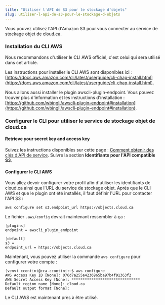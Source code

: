 ```yaml
---
title: "Utiliser l'API de S3 pour le stockage d'objets"
slug: utiliser-l-api-de-s3-pour-le-stockage-d-objets
---
```



Vous pouvez utilisez l'API d'Amazon S3 pour vous connecter au service de stockage objet de cloud.ca.

### Installation du CLI AWS

Nous recommandons d'utiliser le CLI AWS officiel, c'est celui qui sera utilisé dans cet article.

Les instructions pour installer le CLI AWS sont disponibles ici : [https://docs.aws.amazon.com/cli/latest/userguide/cli-chap-install.html](https://docs.aws.amazon.com/cli/latest/userguide/cli-chap-install.html).

Nous allons aussi installer le plugin awscli-plugin-endpoint. Vous pouvez trouver plus d'information et les instructions d'installation : [https://github.com/wbingli/awscli-plugin-endpoint#installation](https://github.com/wbingli/awscli-plugin-endpoint#installation).

### Configurer le CLI pour utiliser le service de stockage objet de cloud.ca

#### Retrieve your secret key and access key
Suivez les instructions disponibles sur cette page : [Comment obtenir des clés d'API de service](../how-to/how-to-obtain-service-api-keys.md). Suivre la section **Identifiants pour l'API compatible S3**.

#### Configurer le CLI AWS

Vous allez devoir configurer votre profil afin d'utiliser les identifiants de cloud.ca ainsi que l'URL du service de stockage objet. Après que le CLI AWS et que le plugin ont été installés, il faut définir l'URL pour contacter l'API S3 :

```
aws configure set s3.endpoint_url https://objects.cloud.ca
```

Le fichier `.aws/config` devrait maintenant ressembler à ça :

```
[plugins]
endpoint = awscli_plugin_endpoint

[default]
s3 =
endpoint_url = https://objects.cloud.ca
```

Maintenant, vous pouvez utiliser la commande `aws configure` pour configurer votre compte :

```
(venv) ccontini@cca-ccontini:~$ aws configure
AWS Access Key ID [None]: 076d7a255a4236965ba97b4f91363f2
AWS Secret Access Key [None]: *******************************
Default region name [None]: cloud.ca
Default output format [None]:
```

Le CLI AWS est maintenant près à être utilisé.
